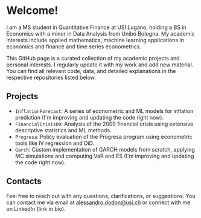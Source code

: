 # Welcome!

I am a MS student in Quantitative Finance at USI Lugano, holding a BS in Economics with a minor in Data Analysis from Unibo Bologna. My academic interests include applied mathematics, machine learning applications in economics and finance and time series econometrics.

This GitHub page is a curated collection of my academic projects and personal interests. I regularly update it with my work and add new material. You can find all relevant code, data, and detailed explanations in the respective repositories listed below.

## Projects

- `InflationForecast`: A series of econometric and ML models for inflation prediction (I'm improving and updating the code right now).
- `FinancialCrisis09`: Analysis of the 2009 financial crisis using extensive descriptive statistics and ML methods.
- `Progresa`: Policy evaluation of the Progresa program using econometric tools like IV regression and DiD.
- `Garch`: Custom implementation of GARCH models from scratch, applying MC simulations and computing VaR and ES (I'm improving and updating the code right now).

## Contacts

Feel free to reach out with any questions, clarifications, or suggestions. You can contact me via email at alessandro.dodon@usi.ch or connect with me on LinkedIn (link in bio).



